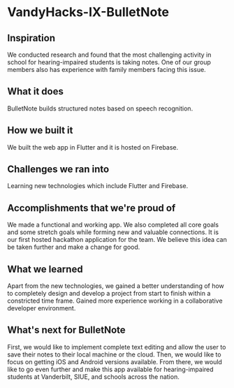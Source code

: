 # VandyHacks-IX-BulletNote

## Inspiration
We conducted research and found that the most challenging activity in school for hearing-impaired students is taking notes. One of our group members also has experience with family members facing this issue.

## What it does
BulletNote builds structured notes based on speech recognition.

## How we built it
We built the web app in Flutter and it is hosted on Firebase.

## Challenges we ran into
Learning new technologies which include Flutter and Firebase.

## Accomplishments that we're proud of
We made a functional and working app. We also completed all core goals and some stretch goals while forming new and valuable connections. It is our first hosted hackathon application for the team. We believe this idea can be taken further and make a change for good.

## What we learned
Apart from the new technologies, we gained a better understanding of how to completely design and develop a project from start to finish within a constricted time frame. Gained more experience working in a collaborative developer environment.

## What's next for BulletNote
First, we would like to implement complete text editing and allow the user to save their notes to their local machine or the cloud. Then, we would like to focus on getting iOS and Android versions available. From there, we would like to go even further and make this app available for hearing-impaired students at Vanderbilt, SIUE, and schools across the nation.
